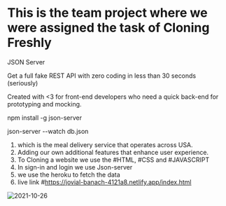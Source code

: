 
# This is the team project where we were assigned the task of Cloning Freshly

  JSON Server
  
  Get a full fake REST API with zero coding in less than 30 seconds (seriously)
  
  Created with <3 for front-end developers who need a quick back-end for prototyping and mocking.
  
  npm install -g json-server
  
  json-server --watch db.json

1. which is the meal delivery service that operates across USA.
2. Adding our own additional features that enhance user experience.  
3. To Cloning a website we use the #HTML, #CSS and #JAVASCRIPT 
4. In sign-in and login we use Json-server 
5. we use the heroku to fetch the data 
6. live link #https://jovial-banach-4121a8.netlify.app/index.html

![2021-10-26](https://user-images.githubusercontent.com/75352182/146799145-c22caa01-0a41-4522-977a-cab5fadf14e5.png)

